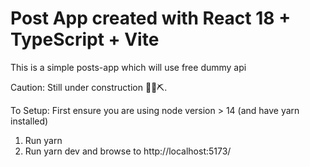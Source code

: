 # Post App created with React 18 + TypeScript + Vite

This is a simple posts-app which will use free dummy api 

Caution:
Still under construction 👷‍♀️⛏.

To Setup: 
First ensure you are using node version > 14 (and have yarn installed)

1. Run yarn
2. Run yarn dev and browse to http://localhost:5173/
